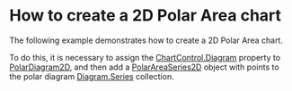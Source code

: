 # How to create a 2D Polar Area chart


<p>The following example demonstrates how to create a 2D Polar Area chart.</p><p>To do this, it is necessary to assign the <a href="http://help.devexpress.com/#WPF/clsDevExpressXpfChartsDiagramtopic"><u>ChartControl.Diagram</u></a>  property to <a href="http://help.devexpress.com/#WPF/clsDevExpressXpfChartsPolarDiagram2Dtopic"><u>PolarDiagram2D</u></a>,  and then add a  <a href="http://help.devexpress.com/#WPF/clsDevExpressXpfChartsPolarAreaSeries2Dtopic"><u>PolarAreaSeries2D</u></a> object with points to the polar diagram  <a href="http://help.devexpress.com/#WPF/DevExpressXpfChartsDiagram_Seriestopic"><u>Diagram.Series</u></a>  collection. </p><br />
<br />


<br/>


